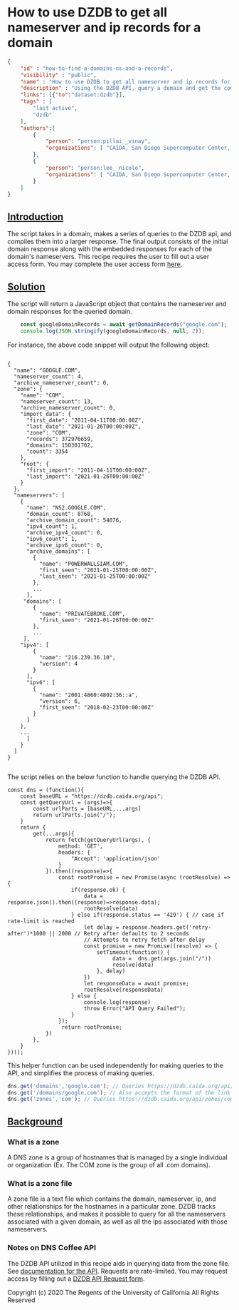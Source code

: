 
# How to use DZDB to get all nameserver and ip records for a domain

~~~json
{
    "id" : "how-to-find-a-domains-ns-and-a-records",
    "visibility" : "public",
    "name" : "How to use DZDB to get all nameserver and ip records for a domain",
    "description" : "Using the DZDB API, query a domain and get the combined data for its nameservers and ips",
    "links": [{"to":"dataset:dzdb"}],
    "tags" : [
        "last active",
        "dzdb"
    ],
    "authors":[
        {
            "person": "person:pillai__vinay", 
            "organizations": [ "CAIDA, San Diego Supercomputer Center, University of California San Diego" ]
        },
        {
            "person": "person:lee__nicole",
            "organizations": [ "CAIDA, San Diego Supercomputer Center, University of California San Diego" ]
        }
    ]
}
~~~

## **<ins>Introduction</ins>**

The script takes in a domain, makes a series of queries to the DZDB api, and compiles them into a larger response. The final output consists of the initial domain response along with the embedded responses for each of the domain's nameservers. This recipe requires the user to fill out a user access form. You may complete the user access form [here](https://www.caida.org/catalog/datasets/request_user_info_forms/dzdb). 

## **<ins>Solution</ins>**
The script will return a JavaScript object that contains the nameserver and domain responses for the queried domain. 

~~~javascript
    const googleDomainRecords = await getDomainRecords("google.com");
    console.log(JSON.stringify(googleDomainRecords, null, 2)); 
~~~

For instance, the above code snippet will output the following object:

~~~

{
  "name": "GOOGLE.COM",
  "nameserver_count": 4,
  "archive_nameserver_count": 0,
  "zone": {
    "name": "COM",
    "nameserver_count": 13,
    "archive_nameserver_count": 0,
    "import_data": {
      "first_date": "2011-04-11T00:00:00Z",
      "last_date": "2021-01-26T00:00:00Z",
      "zone": "COM",
      "records": 372976659,
      "domains": 150301702,
      "count": 3354
    },
    "root": {
      "first_import": "2011-04-11T00:00:00Z",
      "last_import": "2021-01-26T00:00:00Z"
    }
  },
  "nameservers": [
    {
      "name": "NS2.GOOGLE.COM",
      "domain_count": 8768,
      "archive_domain_count": 54076,
      "ipv4_count": 1,
      "archive_ipv4_count": 0,
      "ipv6_count": 1,
      "archive_ipv6_count": 0,
      "archive_domains": [
        {
          "name": "POWERWALLSIAM.COM",
          "first_seen": "2021-01-25T00:00:00Z",
          "last_seen": "2021-01-25T00:00:00Z"
        },
        ...
      ],
     "domains": [
        {
          "name": "PRIVATEBROKE.COM",
          "first_seen": "2021-01-26T00:00:00Z"
        },
        ...
     ],
    "ipv4": [
        {
          "name": "216.239.36.10",
          "version": 4
        }
      ],
      "ipv6": [
        {
          "name": "2001:4860:4802:36::a",
          "version": 6,
          "first_seen": "2018-02-23T00:00:00Z"
        }
      ]
    },
    ...
      ]
    }
  ]
}
    
~~~

The script relies on the below function to handle querying the DZDB API.

~~~
const dns = (function(){
    const baseURL = "https://dzdb.caida.org/api";
    const getQueryUrl = (args)=>{
        const urlParts = [baseURL,...args]
        return urlParts.join("/");
    }
    return {
        get(...args){
            return fetch(getQueryUrl(args), {
                method: 'GET',
                headers: {
                    "Accept": 'application/json'
                }
            }).then((response)=>{
                const rootPromise = new Promise(async (rootResolve) => {
                    if(response.ok) {
                        data =  response.json().then((response)=>response.data);
                        rootResolve(data)
                    } else if(response.status == '429') { // case if rate-limit is reached
                        let delay = response.headers.get('retry-after')*1000 || 2000 // Retry after defaults to 2 seconds
                        // Attempts to retry fetch after delay
                        const promise = new Promise((resolve) => {
                            setTimeout(function() {
                                 data =  dns.get(args.join("/"))
                                 resolve(data)
                            }, delay)    
                        }) 
                        let responseData = await promise;
                        rootResolve(responseData)
                    } else {
                        console.log(response)
                        throw Error("API Query Failed");
                    }
                });
                 return rootPromise; 
            }) 
        },
    }
})();
~~~

This helper function can be used independently for making queries to the API, and simplifies the process of making queries. 

~~~javascript
dns.get('domains','google.com'); // Queries https://dzdb.caida.org/api/domains/google.com
dns.get('/domains/google.com'); // Also accepts the format of the link returned in api responses
dns.get('zones','com'); // Queries https://dzdb.caida.org/api/zones/com
~~~

## **<ins>Background</ins>**
### What is a zone 
A DNS zone is a group of hostnames that is managed by a single individual or organization (Ex. The COM zone is the group of all .com domains).

### What is a zone file
A zone file is a text file which contains the domain, nameserver, ip, and other relationships for the hostnames in a particular zone. DZDB tracks these relationships, and makes it possible to query for all the nameservers associated with a given domain, as well as all the ips associated with those nameservers.

### Notes on DNS Coffee API
The DZDB API utilized in this recipe aids in querying data from the zone file. See [documentation for the API](https://dzdb.caida.org/api). Requests are rate-limited. You may request access by filling out a [DZDB API Request form](https://www.caida.org/catalog/datasets/request_user_info_forms/dzdb). 


Copyright (c) 2020 The Regents of the University of California
All Rights Reserved
